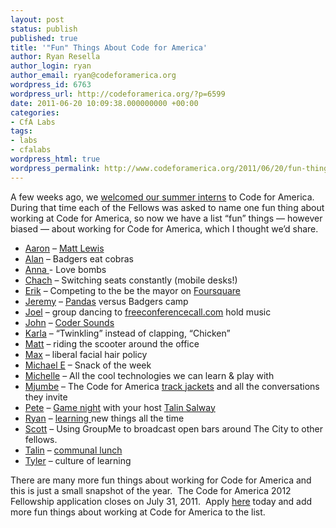 ```yaml
---
layout: post
status: publish
published: true
title: '"Fun" Things About Code for America'
author: Ryan Resella
author_login: ryan
author_email: ryan@codeforamerica.org
wordpress_id: 6763
wordpress_url: http://codeforamerica.org/?p=6599
date: 2011-06-20 10:09:38.000000000 +00:00
categories:
- CfA Labs
tags:
- labs
- cfalabs
wordpress_html: true
wordpress_permalink: http://www.codeforamerica.org/2011/06/20/fun-things-about-code-for-america/
---
```


<p>A few weeks ago, we <a href="http://codeforamerica.org/2011/06/15/meet-the-2011-cfa-interns/">welcomed our summer interns</a> to Code for America. During that time each of the Fellows was asked to name one fun thing about working at Code for America, so now we have a list “fun” things — however biased — about working for Code for America, which I thought we’d share.</p>
<ul>
<li><a href="http://codeforamerica.org/author/aaron/">Aaron</a> – <a href="http://codeforamerica.org/author/matt/">Matt Lewis</a></li>
<li><a href="http://codeforamerica.org/author/alan/">Alan</a> – Badgers eat cobras</li>
<li><a href="http://codeforamerica.org/author/anna/">Anna </a>- Love bombs</li>
<li><a href="http://codeforamerica.org/author/chacha/">Chach</a> – Switching seats constantly (mobile desks!)</li>
<li><a href="http://codeforamerica.org/author/erik/">Erik</a> – Competing to the be the mayor on <a href="https://foursquare.com/venue/14769308">Foursquare</a></li>
<li><a href="http://codeforamerica.org/author/jeremy/">Jeremy</a> – <a href="http://codeforamerica.org/404">Pandas</a> versus Badgers camp</li>
<li><a href="http://codeforamerica.org/author/joel/">Joel</a> – group dancing to <a href="http://freeconferencecall.com/">freeconferencecall.com</a> hold music</li>
<li><a href="http://codeforamerica.org/author/john/">John</a> – <a href="http://codeforamerica.org/2011/04/26/github-pushes-screaming-hawks-and-a-culture-of-collaboration/">Coder Sounds</a></li>
<li><a href="http://codeforamerica.org/author/karla/">Karla</a> – “Twinkling” instead of clapping, “Chicken”</li>
<li><a href="http://codeforamerica.org/author/matt/">Matt</a> – riding the scooter around the office</li>
<li><a href="http://codeforamerica.org/author/max/">Max</a> – liberal facial hair policy</li>
<li><a href="http://codeforamerica.org/author/michael/">Michael E</a> – Snack of the week</li>
<li><a href="http://codeforamerica.org/author/michelle/">Michelle</a> – All the cool technologies we can learn &amp; play with</li>
<li><a href="http://codeforamerica.org/author/mjumbe/">Mjumbe</a> – The Code for America <a href="http://twitpic.com/4zfu4d" target="_blank">track jackets</a> and all the conversations they invite</li>
<li><a href="http://codeforamerica.org/author/peter/" target="_blank">Pete</a> – <a href="http://ow.ly/i/anGS" target="_blank">Game night</a> with your host <a href="http://codeforamerica.org/author/talin/" target="_blank">Talin Salway</a></li>
<li><a href="http://codeforamerica.org/author/ryan" target="_blank">Ryan</a> – <a href="http://codeforamerica.org/2011/05/26/railsconf-2011/" target="_blank">learning </a>new things all the time</li>
<li><a href="http://codeforamerica.org/author/scott" target="_blank">Scott</a> – Using GroupMe to broadcast open bars around The City to other fellows.</li>
<li><a href="http://codeforamerica.org/author/talin/" target="_blank">Talin</a> – <a href="http://www.flickr.com/photos/lastminuteracer/5688362142/in/photostream" target="_blank">communal lunch</a></li>
<li><a href="http://codeforamerica.org/author/tyler" target="_blank">Tyler</a> – culture of learning</li>
</ul>
<p>There are many more fun things about working for Code for America and this is just a small snapshot of the year.  The Code for America 2012 Fellowship application closes on July 31, 2011.  Apply <a href="http://codeforamerica.org/fellows/apply/">here</a> today and add more fun things about working at Code for America to the list.</p>

